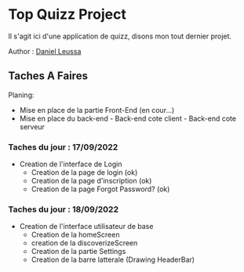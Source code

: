 # Top Quizz Project

Il s'agit ici d'une application de quizz, disons mon tout dernier projet.

Author : [Daniel Leussa](https://github.com/danofred00)

## Taches A Faires

Planing: 
+ Mise en place de la partie Front-End (en cour...)
+ Mise en place du back-end
        - Back-end cote client
        - Back-end cote serveur

### Taches du jour : 17/09/2022
+ Creation de l'interface de Login
    - Creation de la page de login (ok)
    - Creation de la page d'inscription (ok)
    - Creation de la page Forgot Password? (ok)

### Taches du jour : 18/09/2022

+ Creation de l'interface utilisateur de base
    - Creation de la homeScreen
    - creation de la discoverizeScreen
    - Creation de la partie Settings
    - Creation de la barre latterale (Drawing HeaderBar)
